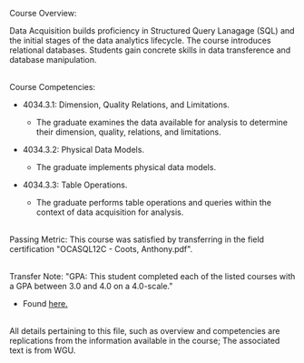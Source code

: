 Course Overview:

Data Acquisition builds proficiency in Structured Query Lanagage (SQL) and the initial stages of the data analytics lifecycle. The course introduces relational databases. Students gain concrete skills in data transference and database manipulation.
<br/><br />

Course Competencies:

- 4034.3.1: Dimension, Quality Relations, and Limitations.
	- The graduate examines the data available for analysis to determine their dimension, quality, relations, and limitations.

- 4034.3.2: Physical Data Models.
	- The graduate implements physical data models.

- 4034.3.3: Table Operations.
	- The graduate performs table operations and queries within the context of data acquisition for analysis.
<br /><br />

Passing Metric:
This course was satisfied by transferring in the field certification "OCASQL12C - Coots, Anthony.pdf".
<br /><br />

Transfer Note:
"GPA: This student completed each of the listed courses with a GPA between 3.0 and 4.0 on a 4.0-scale."
- Found [here.](https://www.wgu.edu/admissions/transfers.html)
<br /><br />

All details pertaining to this file, such as overview and competencies are replications from the information available in the course; The associated text is from WGU.